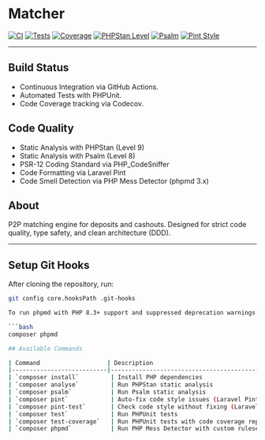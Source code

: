 # Matcher

[![CI](https://github.com/haspadar/matcher/actions/workflows/ci.yml/badge.svg)](https://github.com/haspadar/matcher/actions/workflows/ci.yml)
[![Tests](https://img.shields.io/badge/Tests-Passing-brightgreen)](https://github.com/haspadar/matcher/actions/workflows/ci.yml)
[![Coverage](https://codecov.io/gh/haspadar/matcher/branch/main/graph/badge.svg)](https://codecov.io/gh/haspadar/matcher)
[![PHPStan Level](https://img.shields.io/badge/PHPStan-Level%209-brightgreen)](https://phpstan.org/)
[![Psalm](https://img.shields.io/badge/psalm-level%208-brightgreen)](https://psalm.dev)
[![Pint Style](https://img.shields.io/badge/Code%20Style-PSR--12-blue)](https://github.com/laravel/pint)

---

## Build Status

- Continuous Integration via GitHub Actions.
- Automated Tests with PHPUnit.
- Code Coverage tracking via Codecov.

## Code Quality

- Static Analysis with PHPStan (Level 9)
- Static Analysis with Psalm (Level 8)
- PSR-12 Coding Standard via PHP_CodeSniffer
- Code Formatting via Laravel Pint
- Code Smell Detection via PHP Mess Detector (phpmd 3.x)

## About

P2P matching engine for deposits and cashouts.
Designed for strict code quality, type safety, and clean architecture (DDD).

---

## Setup Git Hooks

After cloning the repository, run:

```bash
git config core.hooksPath .git-hooks

To run phpmd with PHP 8.3+ support and suppressed deprecation warnings:

```bash
composer phpmd

## Available Commands

| Command                   | Description                                     |
|---------------------------|-------------------------------------------------|
| `composer install`         | Install PHP dependencies                       |
| `composer analyse`         | Run PHPStan static analysis                    |
| `composer psalm`           | Run Psalm static analysis                      |
| `composer pint`            | Auto-fix code style issues (Laravel Pint)      |
| `composer pint-test`       | Check code style without fixing (Laravel Pint) |
| `composer test`            | Run PHPUnit tests                              |
| `composer test-coverage`   | Run PHPUnit tests with code coverage report    |
| `composer phpmd`           | Run PHP Mess Detector with custom ruleset      |